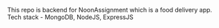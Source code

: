 This repo is backend for NoonAssignment which is a food delivery app.
Tech stack - MongoDB, NodeJS, ExpressJS
